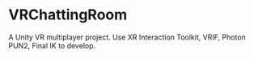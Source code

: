 # VRChattingRoom
A Unity VR multiplayer project. Use XR Interaction Toolkit, VRIF, Photon PUN2, Final IK to develop. 
